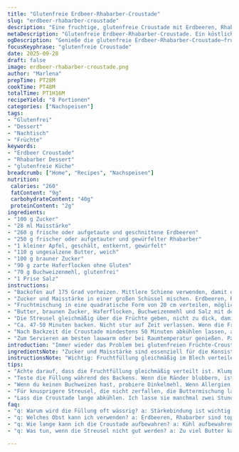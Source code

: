 ```yaml
---
title: "Glutenfreie Erdbeer-Rhabarber-Croustade"
slug: "erdbeer-rhabarber-croustade"
description: "Eine fruchtige, glutenfreie Croustade mit Erdbeeren, Rhabarber und Apfel, überdeckt von einem knusprigen, buttrigen Haferflockenmantel. Die Süße wird durch die Balance von Zucker und braunem Zucker gesteuert, die während des Backens karamellisieren, während die Maisstärke für eine dicke, nicht wässrige Füllung sorgt. Das Rezept verzichtet auf Gluten, Nüsse, Eier und Laktose, ideal für diverse Unverträglichkeiten. Statt herkömmlicher Mehlmischung verwende ich Buchweizenmehl, das mit seinem erdigen Geschmack eine interessante Tiefe bringt. Diese Variante verlangt Aufmerksamkeit auf visuelle und taktile Anzeichen für perfekte Backzeit und Beschaffenheit, nicht nur auf Minuten. Ein rustikaler, einfacher Nachtisch mit überraschender Textur und frischer Säure."
metaDescription: "Glutenfreie Erdbeer-Rhabarber-Croustade. Ein köstlicher Nachtisch mit fruchtiger Füllung und knusprigen Streuseln."
ogDescription: "Genieße die glutenfreie Erdbeer-Rhabarber-Croustade—fruchtig und rustikal, ideal für alle."
focusKeyphrase: "glutenfreie Croustade"
date: 2025-09-28
draft: false
image: erdbeer-rhabarber-croustade.png
author: "Marlena"
prepTime: PT28M
cookTime: PT48M
totalTime: PT1H16M
recipeYield: "8 Portionen"
categories: ["Nachspeisen"]
tags:
- "Glutenfrei"
- "Dessert"
- "Nachtisch"
- "Früchte"
keywords:
- "Erdbeer Croustade"
- "Rhabarber Dessert"
- "glutenfreie Küche"
breadcrumb: ["Home", "Recipes", "Nachspeisen"]
nutrition: 
 calories: "260"
 fatContent: "9g"
 carbohydrateContent: "40g"
 proteinContent: "2g"
ingredients:
- "100 g Zucker"
- "28 ml Maisstärke"
- "260 g frische oder aufgetaute und geschnittene Erdbeeren"
- "250 g frischer oder aufgetauter und gewürfelter Rhabarber"
- "1 kleiner Apfel, geschält, entkernt, gewürfelt"
- "110 g ungesalzene Butter, weich"
- "100 g brauner Zucker"
- "90 g zarte Haferflocken ohne Gluten"
- "70 g Buchweizenmehl, glutenfrei"
- "1 Prise Salz"
instructions:
- "Backofen auf 175 Grad vorheizen. Mittlere Schiene verwenden, damit die Hitze gleichmäßig die Fruchtfüllung umhüllt."
- "Zucker und Maisstärke in einer großen Schüssel mischen. Erdbeeren, Rhabarber und Apfel unterheben, darauf achten, dass alle Fruchtstücke mit der Stärke gut benetzt sind. Wichtig für die Bindung—sonst wird die Croustade wässrig."
- "Fruchtmischung in eine quadratische Form von 20 cm verteilen, möglichst gleichmäßig, damit alle Stücke gleichmäßig garen."
- "Butter, braunen Zucker, Haferflocken, Buchweizenmehl und Salz mit den Fingern rasch zu Streuseln verarbeiten. Nicht zu lange kneten, sonst wird die Kruste zäh statt krümelig. Die Handsensorik nutzen: Die Mischung soll beim Zusammenpressen zusammenkleben, aber lose bleiben."
- "Die Streusel gleichmäßig über die Früchte geben, nicht zu dick, damit alles durchbacken kann."
- "Ca. 47-50 Minuten backen. Nicht stur auf Zeit verlassen. Wenn die Fruchtfüllung an den Rändern blubbert und die Streusel goldbraun bis leicht karamellisiert aussehen, perfekte Wahl. Der Duft von gebackener Butter und karamellisiertem Zucker ringsherum signalisiert den richtigen Moment."
- "Nach Backzeit die Croustade mindestens 50 Minuten abkühlen lassen, am besten auf einem Gitter. So setzt sich die Füllung und läuft nicht auseinander. Direkt warm kann fruchtig-saftige Flüssigkeit austreten."
- "Zum Servieren am besten lauwarm oder bei Raumtemperatur genießen. Passt hervorragend zu Vanilleeis oder einem Klecks griechischem Joghurt, wenn keine Laktoseprobleme vorliegen."
introduction: "Immer wieder das Problem bei glutenfreien Früchte-Croustaden: die Füllung wird entweder zu flüssig oder der Teig bleibt matschig. Nach vielen Versuchen habe ich Buchweizenmehl statt der üblichen glutenfreien Allzweckmischung eingesetzt—gibt das gewisse nussige Etwas, ohne Nussallergien zu triggern. Die Maisstärke dickt die Fruchtmasse richtig gut, ohne dass man zuviel Mehl nehmen muss, und der braune Zucker sorgt für einen karamelligen Geschmack und eine saftig-knusprige Streuseldecke. Wichtig: Augen auf, wie die Früchte blubbern, nicht nur auf die Minuten schauen. Backzeiten variieren, gerade mit frischen Früchten. Ich lasse die Croustade lange abkühlen; sonst gibt es eine süß-saftige Sauerei, die keiner will. So bleibt sie fest, saftig und wunderbar rustikal."
ingredientsNote: "Zucker und Maisstärke sind essenziell für die Konsistenz. Die Stärke bindet Fruchtsäfte beim Backen, sonst wird alles matschig. Buchweizenmehl ist mein Ersatz für die glutenfreien Mehlsorten—erdig, robust, kein Nachgeschmack. Haferflocken liefern Textur und knusprige Krümel unter der Butter. Im Notfall glutenfreie Haferflocken durch geriebene Mandeln ersetzen, wenn keine Allergien vorliegen. Rhabarber und Erdbeeren sind ideal wegen Säure und Süße, Apfel gibt zusätzlich Fruchtsüße und Textur. Butter nicht zu weich, sonst verschmiert Streusel, aber auch nicht zu fest, sonst bekommt man keine Klümpchen. Brauner Zucker ist besser als nur weißer Zucker für den karamelligen Effekt und Farbe. Salz hebt die süßen Aromen hervor und balanciert den Geschmack."
instructionsNote: "Wichtig: Fruchtfüllung gleichmäßig im Blech verteilen, damit keine Rhabarberklumpen länger brauchen. Der Backofen muss gut vorgeheizt sein, sonst wird die Kruste zäh statt knusprig. Tasten beim Streusel: wenn die Streusel beim Zusammendrücken halten, sind Fett und Mehl optimal vermengt. Die Backzeit ist ein Indikator, keine starre Vorgabe—wenn die Füllung blubbert und Streusel goldbraun sind, raus damit. Nach dem Backen auf einem Gitter abkühlen lassen, nicht sofort schneiden, sonst läuft die fruchtige Flüssigkeit aus. Im Zweifelsfall Rhabarberstücke vor dem Backen leicht andünsten—bessere Textur, kürzere Backzeit. Falls keine Butter zur Hand, Kokosöl eignet sich als Ersatz für einen anderen Geschmack, aber weniger knusprig. Nie den Ofen öffnen zu früh, sonst fallen die Streusel zusammen. Aromatisch macht sich auch ein Spritzer Vanille oder etwas Zimt im Streusel gut, einfach ausprobieren."
tips:
- "Achte darauf, dass die Fruchtfüllung gleichmäßig verteilt ist. Klumpen vom Rhabarber vermeiden. Backofen gut vorheizen, das ist wichtig für die knusprige Kruste. Ich habe oft erlebt, dass die Kruste zäh blieb. Bei den Streuseln: vermenge alles rasch, damit die Temperatur nicht zu hoch wird."
- "Teste die Füllung während des Backens. Wenn die Ränder blubbern, ist das ein gutes Zeichen. Aroma von karamellisiertem Zucker und Butter—einfach unglaublich. Frische Erdbeeren und Rhabarber sind ideal zur Balance von Süße und Säure."
- "Wenn du keinen Buchweizen hast, probiere Dinkelmehl. Wenn Allergien vorhanden sind, geriebene Mandeln als Ersatz für Haferflocken verwenden. Achte auf die Textur der Füllung; sie sollte dick sein, sonst wird die Croustade matschig und wässrig. Ich habe das oft erlebt."
- "Für knusprigere Streusel, die nicht zerfallen, die Buttermischung langsam hinzufügen. Wenn du Kokosöl nutzt, bekommst du einen anderen Geschmack, aber es wird weniger knusprig. Andernfalls wichtige Abstimmung bei der Buttertemperatur. Die richtigen Klümpchen sind entscheidend."
- "Lass die Croustade lange abkühlen. Ich lasse sie manchmal zwei Stunden auf dem Gitter stehen. So setzt sich die Füllung, damit sie nicht ausläuft. Wenn du den Ofen öffnest, bevor die Backzeit um ist, kann alles zusammenfallen."
faq:
- "q: Warum wird die Füllung oft wässrig? a: Stärkebindung ist wichtig. Mehr Stärke hilft. Experimentiere und taste dich an die richtige Menge."
- "q: Welches Obst kann ich verwenden? a: Erdbeeren, Rhabarber sind top. Äpfel bringen Süße. Auch Pfirsiche. Wichtig: Säurebalance halten."
- "q: Wie lange kann ich die Croustade aufbewahren? a: Kühl aufbewahren, bis fünf Tage. Im Gefrierer bis zu drei Monate. Vor dem Verzehr gut auftauen lassen."
- "q: Was tun, wenn die Streusel nicht gut werden? a: Zu viel Butter kann Ursache sein. Oder zu lange gemischt. Streusel vor dem Backen kalt stellen hilft. Alternativen ausprobieren."

---
```

